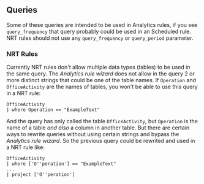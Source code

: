 ## Queries

Some of these queries are intended to be used in Analytics rules, if you see ```query_frequency``` that query probably could be used in an Scheduled rule. NRT rules should not use any ```query_frequency``` or ```query_period``` parameter.

### NRT Rules

Currently NRT rules don't allow multiple data types (tables) to be used in the same query. The *Analytics rule wizard* does not allow in the query 2 or more distinct strings that could be one of the table names. If ```Operation``` and ```OfficeActivity``` are the names of tables, you won't be able to use this query in a NRT rule:
```
OfficeActivity
| where Operation == "ExampleText"
```
And the query has only called the table ```OfficeActivity```, but ```Operation``` is the name of a table *and also* a column in another table. But there are certain ways to rewrite queries without using certain strings and bypass the *Analytics rule wizard*. So the previous query could be rewrited and used in a NRT rule like:
```
OfficeActivity
| where ['O''peration'] == "ExampleText"
...
| project ['O''peration']
```
